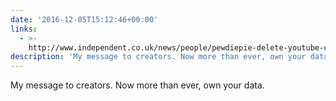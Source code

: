 ```yaml
---
date: '2016-12-05T15:12:46+00:00'
links:
  - >-
    http://www.independent.co.uk/news/people/pewdiepie-delete-youtube-channel-subscribers-disappear-a7455261.html
description: 'My message to creators. Now more than ever, own your data. '
---
```

My message to creators. Now more than ever, own your data. 
